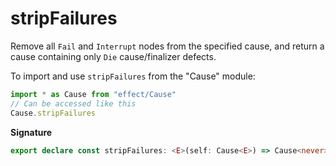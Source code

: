 # stripFailures

Remove all `Fail` and `Interrupt` nodes from the specified cause, and return
a cause containing only `Die` cause/finalizer defects.

To import and use `stripFailures` from the "Cause" module:

```ts
import * as Cause from "effect/Cause"
// Can be accessed like this
Cause.stripFailures
```

**Signature**

```ts
export declare const stripFailures: <E>(self: Cause<E>) => Cause<never>
```

